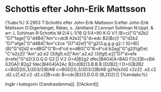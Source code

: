 # Schottis efter John-Erik Mattsson

{%abc%}
X:2953
T:Schottis efter John-Erik Mattsson
S:efter John-Erik Mattsson
O:Digerberget, Rätan, s. Jämtland
Z:Lennart Sohlman
N:Uppt. & arr: L Sohlman
R:Schottis
M:2/4
L:1/16
Q:1/4=90
K:G
V:1
(B>c)|"G"d2b2 "D7"fage|"G"d4B4|"Am"c>dcB A2e2|"G"d>edc B2(Bc)|!
"G"d2b2 "D7"afge|"G"d4B4|"Am"c2ce "D7"d2ef|"G"g2(3.g.g.g g2::!
(G>B)|{B}"G"d2d2 e>dBG|"G"B>d^cd e>dBG|"G"B>d^cd b2ag|"G"g2(f{gf}e) "C"e2z2|!
"Am".a2.e2 (3(fgf).e2|"Am".a2.e2 (3(fgf).e2|"D7"d>efe d>efe|"G"d2(3.G.G.G G2:|]
V:2
G>A|B2g2 dfec|B4G4|A>BAG F2c2|B>cBA G2GA|!
B2g2 fdec|B4G4|A2Ac B2cd|B2(3.B.B.B [D2B2]::!
D>G|B2B2 c>BGD|[G,3/2D3/2]B/AB c>BGD|[G,3/2D3/2]B/AB g2fe|e2d2 c2z2|!
.e2.c2 .d2.c2|.e2.c2 .d2.c2|B>cdc B>cdc|B2(3.D.D.D [B,2D2]:|]
{%endabc%}

Ingår i kategorin [[!andrastämma]].
[[!Ackord]]


